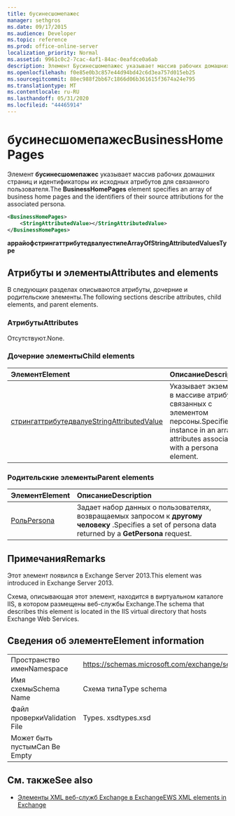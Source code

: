 ```yaml
---
title: бусинесшомепажес
manager: sethgros
ms.date: 09/17/2015
ms.audience: Developer
ms.topic: reference
ms.prod: office-online-server
localization_priority: Normal
ms.assetid: 9961c0c2-7cac-4af1-84ac-0eafdce0a6ab
description: Элемент Бусинесшомепажес указывает массив рабочих домашних страниц и идентификаторы их исходных атрибутов для связанного пользователя.
ms.openlocfilehash: f0e85e0b3c857e44d94bd42c6d3ea757d015eb25
ms.sourcegitcommit: 88ec988f2bb67c1866d06b361615f3674a24e795
ms.translationtype: MT
ms.contentlocale: ru-RU
ms.lasthandoff: 05/31/2020
ms.locfileid: "44465914"
---
```

# <a name="businesshomepages"></a><span data-ttu-id="1465d-103">бусинесшомепажес</span><span class="sxs-lookup"><span data-stu-id="1465d-103">BusinessHomePages</span></span>

<span data-ttu-id="1465d-104">Элемент **бусинесшомепажес** указывает массив рабочих домашних страниц и идентификаторы их исходных атрибутов для связанного пользователя.</span><span class="sxs-lookup"><span data-stu-id="1465d-104">The **BusinessHomePages** element specifies an array of business home pages and the identifiers of their source attributions for the associated persona.</span></span> 
  
```XML
<BusinessHomePages>
    <StringAttributedValue></StringAttributedValue>
</BusinessHomePages>
```

 <span data-ttu-id="1465d-105">**аррайофстрингаттрибутедвалуестипе**</span><span class="sxs-lookup"><span data-stu-id="1465d-105">**ArrayOfStringAttributedValuesType**</span></span>
## <a name="attributes-and-elements"></a><span data-ttu-id="1465d-106">Атрибуты и элементы</span><span class="sxs-lookup"><span data-stu-id="1465d-106">Attributes and elements</span></span>

<span data-ttu-id="1465d-107">В следующих разделах описываются атрибуты, дочерние и родительские элементы.</span><span class="sxs-lookup"><span data-stu-id="1465d-107">The following sections describe attributes, child elements, and parent elements.</span></span>
  
### <a name="attributes"></a><span data-ttu-id="1465d-108">Атрибуты</span><span class="sxs-lookup"><span data-stu-id="1465d-108">Attributes</span></span>

<span data-ttu-id="1465d-109">Отсутствуют.</span><span class="sxs-lookup"><span data-stu-id="1465d-109">None.</span></span>
  
### <a name="child-elements"></a><span data-ttu-id="1465d-110">Дочерние элементы</span><span class="sxs-lookup"><span data-stu-id="1465d-110">Child elements</span></span>

|<span data-ttu-id="1465d-111">**Элемент**</span><span class="sxs-lookup"><span data-stu-id="1465d-111">**Element**</span></span>|<span data-ttu-id="1465d-112">**Описание**</span><span class="sxs-lookup"><span data-stu-id="1465d-112">**Description**</span></span>|
|:-----|:-----|
|[<span data-ttu-id="1465d-113">стрингаттрибутедвалуе</span><span class="sxs-lookup"><span data-stu-id="1465d-113">StringAttributedValue</span></span>](stringattributedvalue.md) <br/> |<span data-ttu-id="1465d-114">Указывает экземпляр в массиве атрибутов, связанных с элементом персоны.</span><span class="sxs-lookup"><span data-stu-id="1465d-114">Specifies an instance in an array of attributes associated with a persona element.</span></span>  <br/> |
   
### <a name="parent-elements"></a><span data-ttu-id="1465d-115">Родительские элементы</span><span class="sxs-lookup"><span data-stu-id="1465d-115">Parent elements</span></span>

|<span data-ttu-id="1465d-116">**Элемент**</span><span class="sxs-lookup"><span data-stu-id="1465d-116">**Element**</span></span>|<span data-ttu-id="1465d-117">**Описание**</span><span class="sxs-lookup"><span data-stu-id="1465d-117">**Description**</span></span>|
|:-----|:-----|
|[<span data-ttu-id="1465d-118">Роль</span><span class="sxs-lookup"><span data-stu-id="1465d-118">Persona</span></span>](persona.md) <br/> |<span data-ttu-id="1465d-119">Задает набор данных о пользователях, возвращаемых запросом к **другому человеку** .</span><span class="sxs-lookup"><span data-stu-id="1465d-119">Specifies a set of persona data returned by a **GetPersona** request.</span></span>  <br/> |
   
## <a name="remarks"></a><span data-ttu-id="1465d-120">Примечания</span><span class="sxs-lookup"><span data-stu-id="1465d-120">Remarks</span></span>

<span data-ttu-id="1465d-121">Этот элемент появился в Exchange Server 2013.</span><span class="sxs-lookup"><span data-stu-id="1465d-121">This element was introduced in Exchange Server 2013.</span></span>
  
<span data-ttu-id="1465d-122">Схема, описывающая этот элемент, находится в виртуальном каталоге IIS, в котором размещены веб-службы Exchange.</span><span class="sxs-lookup"><span data-stu-id="1465d-122">The schema that describes this element is located in the IIS virtual directory that hosts Exchange Web Services.</span></span>
  
## <a name="element-information"></a><span data-ttu-id="1465d-123">Сведения об элементе</span><span class="sxs-lookup"><span data-stu-id="1465d-123">Element information</span></span>

|||
|:-----|:-----|
|<span data-ttu-id="1465d-124">Пространство имен</span><span class="sxs-lookup"><span data-stu-id="1465d-124">Namespace</span></span>  <br/> |https://schemas.microsoft.com/exchange/services/2006/types  <br/> |
|<span data-ttu-id="1465d-125">Имя схемы</span><span class="sxs-lookup"><span data-stu-id="1465d-125">Schema Name</span></span>  <br/> |<span data-ttu-id="1465d-126">Схема типа</span><span class="sxs-lookup"><span data-stu-id="1465d-126">Type schema</span></span>  <br/> |
|<span data-ttu-id="1465d-127">Файл проверки</span><span class="sxs-lookup"><span data-stu-id="1465d-127">Validation File</span></span>  <br/> |<span data-ttu-id="1465d-128">Types. xsd</span><span class="sxs-lookup"><span data-stu-id="1465d-128">types.xsd</span></span>  <br/> |
|<span data-ttu-id="1465d-129">Может быть пустым</span><span class="sxs-lookup"><span data-stu-id="1465d-129">Can Be Empty</span></span>  <br/> ||
   
## <a name="see-also"></a><span data-ttu-id="1465d-130">См. также</span><span class="sxs-lookup"><span data-stu-id="1465d-130">See also</span></span>



- [<span data-ttu-id="1465d-131">Элементы XML веб-служб Exchange в Exchange</span><span class="sxs-lookup"><span data-stu-id="1465d-131">EWS XML elements in Exchange</span></span>](ews-xml-elements-in-exchange.md)

